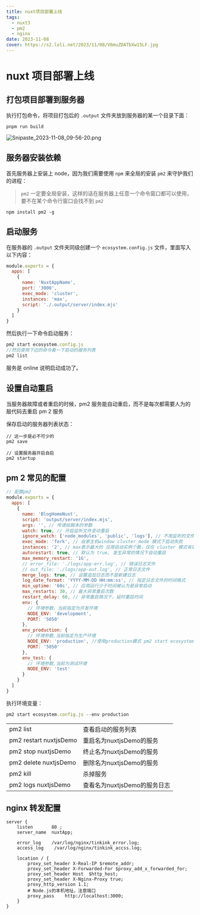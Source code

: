```yaml
---
title: nuxt项目部署上线
tags:
  - nuxt3
  - pm2
  - nginx
date: 2023-11-08
cover: https://s2.loli.net/2023/11/08/V6muZDATbXw15LF.jpg
---
```


# nuxt 项目部署上线

## 打包项目部署到服务器

执行打包命令，将项目打包后的 `.output` 文件夹放到服务器的某一个目录下面：

```shell
pnpm run build
```

![Snipaste_2023-11-08_09-56-20.png](https://s2.loli.net/2023/11/08/MWZPQ3gi89zcYlD.png)

## 服务器安装依赖

首先服务器上安装上 node，因为我们需要使用 `npm` 来全局的安装 `pm2` 来守护我们的进程：

> `pm2` 一定要全局安装，这样的话在服务器上任意一个命令窗口都可以使用，要不在某个命令行窗口会找不到 `pm2`

```shell
npm install pm2 -g
```

## 启动服务

在服务器的 `.output` 文件夹同级创建一个 `ecosystem.config.js` 文件，里面写入以下内容：

```js
module.exports = {
  apps: [
    {
      name: 'NuxtAppName',
      port: '3000',
      exec_mode: 'cluster',
      instances: 'max',
      script: './.output/server/index.mjs'
    }
  ]
}
```

然后执行一下命令启动服务：

```js
pm2 start ecosystem.config.js
//然后使用下边的命令看一下启动的服务列表
pm2 list
```

服务是 online 说明启动成功了。

## 设置自动重启

当服务器故障或者重启的时候，pm2 服务能自动重启，而不是每次都需要人为的敲代码去重启 pm 2 服务

保存启动的服务器列表状态：

```shell
// 这一步是必不可少的
pm2 save

// 设置服务器开启自启
pm2 startup
```

## pm 2 常见的配置

```js
// 配置pm2
module.exports = {
  apps: [
    {
      name: 'BlogHomeNuxt',
      script: 'output/server/index.mjs',
      args: '', // 传递给脚本的参数
      watch: true, // 开启监听文件变动重启
      ignore_watch: ['node_modules', 'public', 'logs'], // 不用监听的文件
      exec_mode: 'fork', // 自家主机window cluster_mode 模式下启动失败
      instances: '2', // max表示最大的 应用启动实例个数，仅在 cluster 模式有效 默认为 fork
      autorestart: true, // 默认为 true, 发生异常的情况下自动重启
      max_memory_restart: '1G',
      // error_file: './logs/app-err.log', // 错误日志文件
      // out_file: './logs/app-out.log', // 正常日志文件
      merge_logs: true, // 设置追加日志而不是新建日志
      log_date_format: 'YYYY-MM-DD HH:mm:ss', // 指定日志文件的时间格式
      min_uptime: '60s', // 应用运行少于时间被认为是异常启动
      max_restarts: 30, // 最大异常重启次数
      restart_delay: 60, // 异常重启情况下，延时重启时间
      env: {
        // 环境参数，当前指定为开发环境
        NODE_ENV: 'development',
        PORT: '5050'
      },
      env_production: {
        // 环境参数,当前指定为生产环境
        NODE_ENV: 'production', //使用production模式 pm2 start ecosystem.config.js --env production
        PORT: '5050'
      },
      env_test: {
        // 环境参数,当前为测试环境
        NODE_ENV: 'test'
      }
    }
  ]
}
```

执行环境变量：

```js
pm2 start ecosystem.config.js --env production
```

|                        |                              |
| ---------------------- | ---------------------------- |
| pm2 list               | 查看启动的服务列表           |
| pm2 restart nuxtjsDemo | 重启名为nuxtjsDemo的服务     |
| pm2 stop nuxtjsDemo    | 终止名为nuxtjsDemo的服务     |
| pm2 delete nuxtjsDemo  | 删除名为nuxtjsDemo的服务     |
| pm2 kill               | 杀掉服务                     |
| pm2 logs nuxtjsDemo    | 查看名为nuxtjsDemo的服务日志 |

## nginx 转发配置

```nginx
server {
    listen       80 ;
    server_name  nuxtApp;

    error_log    /var/log/nginx/tinkink_error.log;
    access_log    /var/log/nginx/tinkink_accss.log;

    location / {
        proxy_set_header X-Real-IP $remote_addr;
        proxy_set_header X-Forwarded-For $proxy_add_x_forwarded_for;
        proxy_set_header Host  $http_host;
        proxy_set_header X-Nginx-Proxy true;
        proxy_http_version 1.1;
        # Node.js的本机地址，注意端口
        proxy_pass    http://localhost:3000;
    }
}
```
